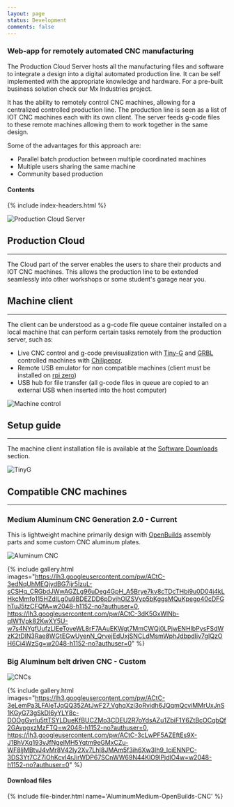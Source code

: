 ```yaml
---
layout: page
status: Development
comments: false
---
```


### Web-app for remotely automated CNC manufacturing
The Production Cloud Server hosts all the manufacturing files and software to integrate a design into a digital automated production line. It can be self implemented with the appropriate knowledge and hardware. For a pre-built business solution check our Mx Industries project.

It has the ability to remotely control CNC machines, allowing for a centralized controlled production line. The production line is seen as a list of IOT CNC machines each with its own client. The server feeds g-code files to these remote machines allowing them to work together in the same design.

Some of the advantages for this approach are:
 - Parallel batch production between multiple coordinated machines
 - Multiple users sharing the same machine
 - Community based production

#### Contents
{% include index-headers.html %}

 ![Production Cloud Server](https://lh3.googleusercontent.com/pw/ACtC-3e1uylh04Uo7iOQPknEdoyW3zBsA5PliVENo2_CDpgxV525ZQJasObOXXlcfjovipYJ6Icv8np6uOPs8oa43IpbF0_u120SCIC7fPVcfN3aE66BzN3uh7S85_LESOuMqggjnirYr4humHDAbInn6JN-0Q=w1654-h1240-no?authuser=0)

## Production Cloud

---

The Cloud part of the server enables the users to share their products and IOT CNC machines. This allows the production line to be extended seamlessly into other workshops or some student's garage near you.



## Machine client

---

The client can be understood as a g-code file queue container installed on a local machine that can perform certain tasks remotely from the production server, such as:
 - Live CNC control and g-code previsualization with [Tiny-G](https://github.com/synthetos/TinyG) and [GRBL](https://github.com/grbl/grbl) controlled machines with [Chilipeppr](http://chilipeppr.com/).
 - Remote USB emulator for non compatible machines (client must be installed on [rpi zero](https://www.raspberrypi.org/products/raspberry-pi-zero-w/))
 - USB hub for file transfer (all g-code files in queue are copied to an external USB when inserted into the host computer)

![Machine control](https://lh3.googleusercontent.com/pw/ACtC-3exkfJAzIK6anCzl7jTz54_zvWWRoflVnF_1JAbNZodmyvNNz0NOwX0W5zVtj96QmG26sMF02trMM0vzN8tTL80PKXnec_MdDuTdgr9vNiCRvJPlbx1dH2p3CPcQcI1eQ48t3VITD80V6jeKDc8-7DT8g=w2048-h1152-no?authuser=0)

## Setup guide

---

<!-- TODO: Tiene que parecer un anuncio Banner como el de projectos  -->
<!-- TODO: Link to github, direct client downlos button and install instructions  -->
<!-- TODO: Link to cloud. There should be a project for how to use the cloud in general temrs  -->
The machine client installation file is available at the [Software Downloads](/open-source/#software-downloads) section.

![TinyG](https://lh3.googleusercontent.com/pw/ACtC-3dDOt9trEHreSiEmu2xRpVVNMfbMgVBEwUJsrFhoM8s3fRUPV4WonH_bKqoi1eWnyy1D1okIPblbqgLnUc5zzqy0X7ciUXOAFBnaucFyDcEaniVmjlgIumtgbxtSxMniP1BcBHHbgIkXdFEGwqyhV6FRg=w2205-h1240-no?authuser=0)

## Compatible CNC machines

---

### Medium Aluminum CNC Generation 2.0 - Current

This is lightweight machine primarily design with [OpenBuilds](https://openbuildspartstore.com/) assembly parts and some custom CNC aluminum plates.

![Aluminum CNC](https://lh3.googleusercontent.com/pw/ACtC-3dK5GxWlNb-qIW1Vpk82KwXY5U-w7s4NYgfUufzLlEeToveWL8rF7AAuEKWgt7MmCWQj0LPjwENHIbPysFSdWzK2tDlN3Rae8WGtEGwUyenN_QrvejEdUxjSNCLdMsmWphJdbpdIiv7gIQzOH6Ci4WzSg=w2048-h1152-no?authuser=0)

{% include gallery.html images="https://lh3.googleusercontent.com/pw/ACtC-3edNqUhMEQjydBG7ijr5lzuL-sCSHq_CRGbdJWwAGZLg96uDeg4GpH_A5Brye7kv8cTDcTHbi9u0D04j4kLHkcMmfo115HZdILg0u9BDEZDD6pDvjhOlZSVyp5bKggsMQuKpego40cDFGhTuJ5tzCFQfA=w2048-h1152-no?authuser=0, https://lh3.googleusercontent.com/pw/ACtC-3dK5GxWlNb-qIW1Vpk82KwXY5U-w7s4NYgfUufzLlEeToveWL8rF7AAuEKWgt7MmCWQj0LPjwENHIbPysFSdWzK2tDlN3Rae8WGtEGwUyenN_QrvejEdUxjSNCLdMsmWphJdbpdIiv7gIQzOH6Ci4WzSg=w2048-h1152-no?authuser=0" %}

### Big Aluminum belt driven CNC - Custom

![CNCs](https://lh3.googleusercontent.com/pw/ACtC-3fWEZ1blyCHpf5OY7qm3PBeDffkst6SkNLEj_4lum6vK8hZXBDv34jJFGFRTA0m3IK_QJG-LdvUuh2zhtURpecxiN6kOpSttTq4xnKiQi8flpUVpYvN0YzjskzV4TEZR_TI5SK6VTPIMLq8o9hRBv2vwQ=w2048-h1152-no?authuser=0)

{% include gallery.html images="https://lh3.googleusercontent.com/pw/ACtC-3eLemPa3LFAleTJqQQ352AtJwF27_VghqXzi3oRvidh6JQqmQcviMMrUxJnS1KGyG73gSkDI6yYLY8c-DOOgGyrlu5ttTSYLDueKfBUCZMo3CDEU2R7oYdsAZu1ZbiF1Y6ZtBcOCqbQf2GAvpgxzMzFTQ=w2048-h1152-no?authuser=0, https://lh3.googleusercontent.com/pw/ACtC-3cLwPF5AZEftEs9X-J1BhVXq193yJfNgeIMH5Yqtm9eGMxCZu-WF8ljMBtvJ4vMr8V42Iy2Xv7LhI8JMAm5f3ih6Xw3Ih9_IciENNPC-3DS3Yt7CZ7iOhKcvI4rJirWDP67SCnWW69N44KlO9lPjdlO4w=w2048-h1152-no?authuser=0" %}

#### Download files
{% include file-binder.html name='AluminumMedium-OpenBuilds-CNC' %}
